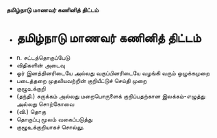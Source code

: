 **தமிழ்நாடு மாணவர் கணினித் திட்டம்**
- # தமிழ்நாடு மாணவர் கணினித் திட்டம்
- n. சட்டத்தொகுப்பேடு
- விதிகளின் அடைவு
- ஓர் இனத்தினரிடையே அல்லது வகுப்பினரிடையே வழங்கி வரும் ஒழுக்கமுறை
- படைத்தறை முதலியவற்றின் குறியீட்டுச் செய்தி முறை
- குழூஉக்குறி
- (தந்தி.) சுருக்கம் அல்லது மறைபொருளைக் குறிப்பதற்கான இலக்கம்-எழுத்து அல்லது சொற்கோவை
- (வி.) தொகு
- தொகுப்பு மூலம் வகைப்படுத்து
- குழூஉக்குறியாகச் சொல்லு.

